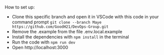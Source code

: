 How to set up:

- Clone this specific branch and open it in VSCode with this code in your command prompt `git clone --branch Maye https://github.com/GoodH21/DevOps-Group.git`
- Remove the .example from the file .env.local.example
- Install the dependencies with `npm install` in the terminal
- Run the code with `npm run dev`
- Open http://localhost:3000
